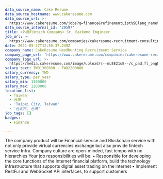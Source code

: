 ```yaml
---
data_source_name: Cake Resume
data_source_hostname: www.cakeresume.com
data_source_url: >-
  https://www.cakeresume.com/jobs?q=finance&refinementList%5Blang_name%5D%5B0%5D=English&refinementList%5Bsalary_type%5D=per_year&range%5Bsalary_range%5D%5Bmin%5D=1000000&page=3
data_source_internal_id: '29597'
title: <外商Fintech Company> Sr. Backend Engineer
job_url: >-
  https://www.cakeresume.com/companies/cakeresume-recruitment-consulting/jobs/lt-foreign-fintech-company-gt-sr-backend-engineer
date: 2021-05-27T12:50:37.249Z
company_name: CakeResume Headhunting Recruitment Service
company_page_url: 'https://www.cakeresume.com/companies/cakeresume-recruitment-consulting'
company_logo_url: >-
  https://media.cakeresume.com/image/upload/s--mLEE21uB--/c_pad,fl_png8,h_200,w_200/v1620881212/vdbipassrdfr8omwzeq6.png
salary_text: TWD1300000 - TWD2200000
salary_currency: TWD
salary_type: per_year
salary_min: 1300000
salary_max: 2200000
location_list:
  - Taiwan
  - 台灣
  - 'Taipei City, Taiwan'
  - '台北市, 台灣'
job_tags: []
badges:
  - Finance

---
```


The company product will be Financial service and Blockchain service with not only provide virtual currencies exchange but also provide fintech service Infra. Company culture are open-minded, fast tempo with no hierarchies Your job responsibilities will be: • Responsible for developing the core functions of the Internet financial platform, build the technology infrastructure that supports digital asset trading on the internet • Implement RestFul and WebSocket API interfaces, to support customers